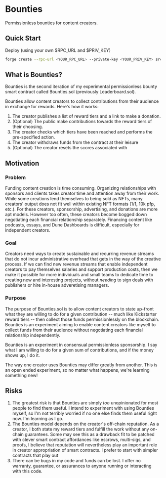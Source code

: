 # Bounties 

Permissionless bounties for content creators. 

## Quick Start
Deploy (using your own $RPC_URL and $PRIV_KEY)
```sh
forge create --rpc-url <YOUR_RPC_URL> --private-key <YOUR_PRIV_KEY> src/Sponsor.sol:Sponsor
```

## What is Bounties?

Bounties is the second iteration of my experimental permissionless bounty smart contract called Bounties.sol (previously Leaderboard.sol).

Bounties allow content creators to collect contributions from their audience in exchange for rewards. Here's how it works:
1. The creator publishes a list of reward tiers and a link to make a donation.
2. (Optional) The public make contributions towards the reward tiers of their choosing.
3. The creator checks which tiers have been reached and performs the pre-specified action.
4. The creator withdraws funds from the contract at their leisure
5. (Optional) The creator resets the scores associated with 

## Motivation
### Problem
Funding content creation is time consuming. Organizing relationships with sponsors and clients takes creator time and attention away from their work. While some creations lend themselves to being sold as NFTs, many creators' output does not fit well within existing NFT formats (1/1, 10k pfp, etc.). For these creators, sponsorship, advertising, and donations are more apt models. However too often, these creators become bogged down negotiating each financial relationship separately. Financing content like podcasts, essays, and Dune Dashboards is difficult, especially for independent creators.

### Goal
Creators need ways to create sustainable and recurring revenue streams that do not incur administrative overhead that gets in the way of the creative process. If we can find new revenue streams that enable independent creators to pay themselves salaries and support production costs, then we make it possible for more individuals and small teams to dedicate time to creating new and interesting projects, without *needing* to sign deals with publishers or hire in-house adveretising managers. 

### Purpose
The purpose of Bounties.sol is to allow content creators to state up-front what they are willing to do for a given contribution -- much like Kickstarter reward tiers -- then collect those funds permissionlessly on the blockchain. Bounties is an experiment aiming to enable content creators like myself to collect funds from their audience without negotiating each financial relationship independently. 

Bounties is an experiment in consensual permissionless sponsorship. I say what I am willing to do for a given sum of contributions, and if the money shows up, I do it.

The way one creator uses Bounties may differ greatly from another. This is an open ended experiment, so no matter what happens, we're learning something new!

## Risks
1. The greatest risk is that Bounties are simply *too* unopinionated for most people to find them useful. I intend to experiment with using Bounties myself, so I'm not terribly worried if no one else finds them useful right now. I'm learning as I go. 
2. The Bounties model depends on the creator's off-chain reputation. As a creator, I both state my reward tiers and fulfill the work without any on-chain guarantees. Some may see this as a drawback fit to be patched with clever smart contract affordances like escrows, multi-sigs, and proofs, I believe that reputation will nevertheless play an important role in creator appropriation of smart contracts. I prefer to start with simpler contracts that play out 
3. There can be bugs in my code and funds can be lost. I offer no warranty, guarantee, or assurances to anyone running or interacting with this code.